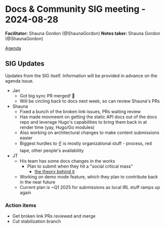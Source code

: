 # Docs & Community SIG meeting - 2024-08-28

**Facilitator:**  Shauna Gordon (@ShaunaGordon)
**Notes taker:**  Shauna Gordon (@ShaunaGordon)

[Agenda](https://github.com/o3de/sig-docs-community/issues/130)

## SIG Updates

Updates from the SIG itself. Information will be provided in advance on the agenda issue.

* Jan
  * Got big sync PR merged! 🥳
  * Will be circling back to docs next week, so can review Shauna's PRs
* Shauna
  * Fixed a bunch of the broken link issues, PRs waiting review
  * Has made movmeent on getting the static API docs out of the docs repo and leverage Hugo's capabilities to bring them back in at render time (yay, Hugo/Go modules)
  * Also working on architectural changes to make content submissions easier
  * Biggest hurdles to ☝️ is mostly organizational stuff - process, red tape, other people's availability
* JT
  * His team has some docs changes in the works
    * Plan to submit when they hit a "social critical mass"
      * [the theory behind it](https://en.wikipedia.org/wiki/Critical_mass_(sociodynamics))
  * Working on demo mode feature, which they plan to contribute back in the near future
  * Current plan is ~Q1 2025 for submissions as local IRL stuff ramps up again

### Action items

* Get broken link PRs reviewed and merge
* Cut stabilization branch